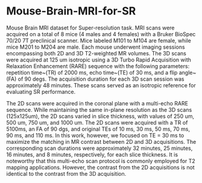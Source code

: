# Mouse-Brain-MRI-for-SR
Mouse Brain MRI dataset for Super-resolution task. MRI scans were acquired on a total of 8 mice (4 males and 4 females) with a Bruker BioSpec 70/20 7T preclinical scanner. Mice labeled M101 to M104 are female, while mice M201 to M204 are male. Each mouse underwent imaging sessions encompassing both 2D and 3D T2-weighted MR volumes. The 3D scans were acquired at 125 um isotropic using a 3D Turbo Rapid Acquisition with Relaxation Enhancement (RARE) sequence with the following parameters: repetition time~(TR) of 2000 ms, echo time~(TE) of 30 ms, and a flip angle~(FA) of 90 degs. The acquisition duration for each 3D scan session was approximately 48 minutes. These scans served as an isotropic reference for evaluating SR performance. 

The 2D scans were acquired in the coronal plane with a multi-echo RARE sequence. While maintaining the same in-plane resolution as the 3D scans (125x125um), the 2D scans varied in slice thickness, with values of 250 um, 500 um, 750 um, and 1000 um. The 2D scans were acquired with a TR of 5100ms, an FA of 90 dgs, and original TEs of 10 ms, 30 ms, 50 ms, 70 ms, 90 ms, and 110 ms. In this work, however, we focused on TE = 30 ms to maximize the matching in MR contrast between 2D and 3D acquisitions. The corresponding scan durations were approximately 32 minutes, 25 minutes, 16 minutes, and 8 minutes, respectively, for each slice thickness. It is noteworthy that this multi-echo scan protocol is commonly employed for T2 mapping applications. However, the contrast from the 2D acquisitions is not identical to the contrast from the 3D acquisition. 
